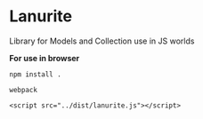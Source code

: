 # Lanurite
Library for Models and Collection use in JS worlds


**For use in browser**

`npm install .`

`webpack`

`<script src="../dist/lanurite.js"></script>`
